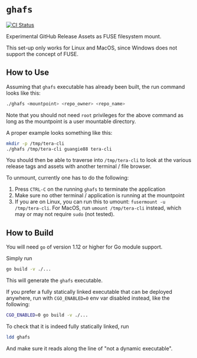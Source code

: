 # `ghafs`

[![CI Status](https://img.shields.io/github/workflow/status/guangie88/ghafs/ci/master?label=ci&logo=github&style=for-the-badge)](https://github.com/guangie88/ghafs/actions)

Experimental GitHub Release Assets as FUSE filesystem mount.

This set-up only works for Linux and MacOS, since Windows does not support the
concept of FUSE.

## How to Use

Assuming that `ghafs` executable has already been built, the run command looks
like this:

```bash
./ghafs <mountpoint> <repo_owner> <repo_name>
```

Note that you should not need `root` privileges for the above command as long as
the mountpoint is a user mountable directory.

A proper example looks something like this:

```bash
mkdir -p /tmp/tera-cli
./ghafs /tmp/tera-cli guangie88 tera-cli
```

You should then be able to traverse into `/tmp/tera-cli` to look at the various
release tags and assets with another terminal / file browser.

To unmount, currently one has to do the following:

1. Press `CTRL-C` on the running `ghafs` to terminate the application
2. Make sure no other terminal / application is running at the mountpoint
3. If you are on Linux, you can run this to umount:
   `fusermount -u /tmp/tera-cli`.
   For MacOS, run `umount /tmp/tera-cli` instead,
   which may or may not require `sudo` (not tested).

## How to Build

You will need `go` of version 1.12 or higher for Go module support.

Simply run

```bash
go build -v ./...
```

This will generate the `ghafs` executable.

If you prefer a fully statically linked executable that can be deployed
anywhere, run with `CGO_ENABLED=0` env var disabled instead, like the following:

```bash
CGO_ENABLED=0 go build -v ./...
```

To check that it is indeed fully statically linked, run

```bash
ldd ghafs
```

And make sure it reads along the line of "not a dynamic executable".
